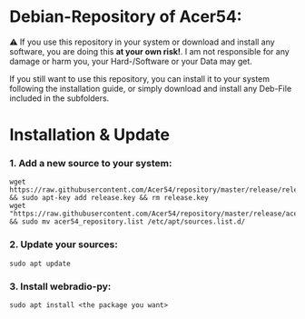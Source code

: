 # Debian-Repository of Acer54:

:warning: If you use this repository in your system or download and install any software, 
you are doing this **at your own risk!**. I am not responsible for any damage or harm you, 
your Hard-/Software or your Data may get.

If you still want to use this repository, you can install it to your system following the
installation guide, or simply download and install any Deb-File included in the subfolders.

# Installation & Update
### 1. Add a new source to your system:
    wget https://raw.githubusercontent.com/Acer54/repository/master/release/release.key && sudo apt-key add release.key && rm release.key
    wget "https://raw.githubusercontent.com/Acer54/repository/master/release/acer54_repository.list" && sudo mv acer54_repository.list /etc/apt/sources.list.d/
### 2. Update your sources:
    sudo apt update
### 3. Install webradio-py:
    sudo apt install <the package you want>